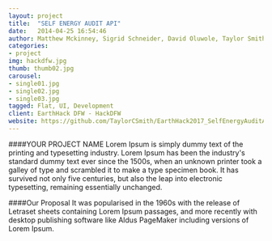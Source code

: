 ```yaml
---
layout: project
title:  "SELF ENERGY AUDIT API"
date:   2014-04-25 16:54:46
author: Matthew Mckinney, Sigrid Schneider, David Oluwole, Taylor Smith
categories:
- project
img: hackdfw.jpg
thumb: thumb02.jpg
carousel:
- single01.jpg
- single02.jpg
- single03.jpg
tagged: Flat, UI, Development
client: EarthHack DFW - HackDFW
website: https://github.com/TaylorCSmith/EarthHack2017_SelfEnergyAuditAPI
---
```

####YOUR PROJECT NAME
Lorem Ipsum is simply dummy text of the printing and typesetting industry. Lorem Ipsum has been the industry's standard dummy text ever since the 1500s, when an unknown printer took a galley of type and scrambled it to make a type specimen book. It has survived not only five centuries, but also the leap into electronic typesetting, remaining essentially unchanged.

####Our Proposal
It was popularised in the 1960s with the release of Letraset sheets containing Lorem Ipsum passages, and more recently with desktop publishing software like Aldus PageMaker including versions of Lorem Ipsum.
